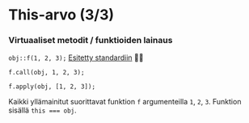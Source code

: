 # This-arvo \(3/3\)

### Virtuaaliset metodit / funktioiden lainaus

`obj::f(1, 2, 3);` [Esitetty standardiin](https://github.com/tc39/proposal-bind-operator) 👩‍🔬

`f.call(obj, 1, 2, 3);`

`f.apply(obj, [1, 2, 3]);`

Kaikki yllämainitut suorittavat funktion `f` argumenteilla `1`, `2`, `3`. Funktion sisällä `this === obj`.

